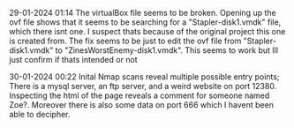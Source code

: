 29-01-2024 01:14
The virtualBox file seems to be broken. Opening up the ovf file shows that it seems to be searching for a "Stapler-disk1.vmdk"  file, which there isnt one.
I suspect thats because of the original project this one is created from. The fix seems to be just to edit the ovf file from "Stapler-disk1.vmdk"  to "ZinesWorstEnemy-disk1.vmdk".
This seems to work but Ill just confirm if thats intended or not

30-01-2024 00:22
Inital Nmap scans reveal multiple possible entry points; There is a mysql server, an ftp server, and a weird website
on port 12380. Inspecting the html of the page reveals a comment for someone named Zoe?. Moreover there is also some
data on port 666 which I havent been able to decipher.  

